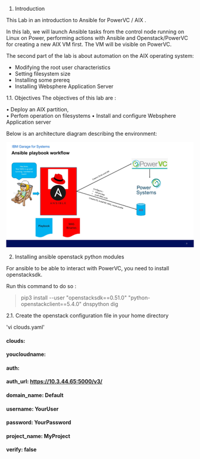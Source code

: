 1.	Introduction 

This Lab in an introduction to Ansible for PowerVC / AIX .

In this lab, we will launch Ansible tasks from the control node running on Linux on Power, performing actions with Ansible and Openstack/PowerVC for creating a new AIX VM first. The VM will be visible on PowerVC. 

The second part of the lab is about automation on the AIX operating system: 
-	Modifying the root user characteristics
-	Setting filesystem size
-	Installing some prereq 
-	Installing Websphere Application Server

1.1.	Objectives 
The objectives of this lab are : 

•	Deploy an AIX  partition,  
•	Perfom operation on filesystems 
•	Install and configure Websphere Application server

Below is an architecture diagram describing the environment:  
  
  ![alt text](./img/Slide3.JPG)


2. Installing ansible openstack python modules

For ansible to be able to interact with PowerVC, you need to install openstacksdk.

Run this command to do so :

> pip3 install --user "openstacksdk==0.51.0" "python-openstackclient==5.4.0" dnspython dig

2.1. Create the openstack configuration file in your home directory

'vi clouds.yaml'
 
#### clouds: 
####   youcloudname: 
####     auth: 
####       auth_url: https://10.3.44.65:5000/v3/ 
####       domain_name: Default 
####       username: YourUser 
####       password: YourPassword 
####       project_name: MyProject  
####     verify: false


